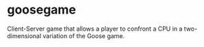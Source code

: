 # goosegame

Client-Server game that allows a player to confront a CPU in a two-dimensional variation of the Goose game.
